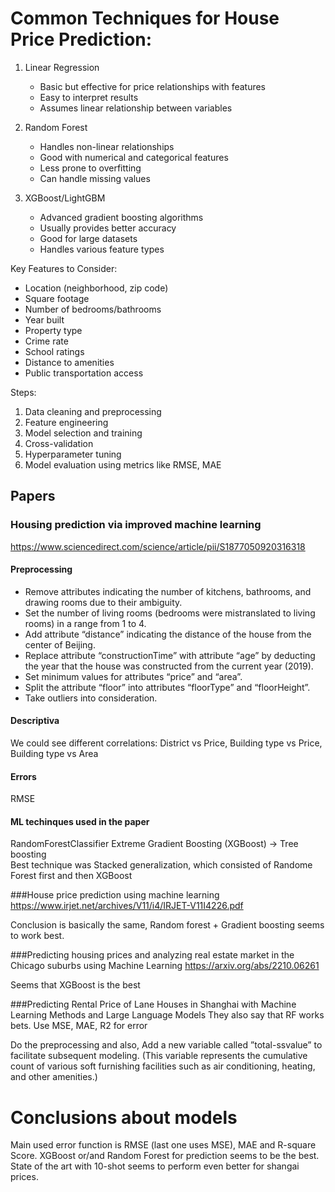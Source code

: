 # Common Techniques for House Price Prediction:

1. Linear Regression

   - Basic but effective for price relationships with features
   - Easy to interpret results
   - Assumes linear relationship between variables

2. Random Forest

   - Handles non-linear relationships
   - Good with numerical and categorical features
   - Less prone to overfitting
   - Can handle missing values

3. XGBoost/LightGBM
   - Advanced gradient boosting algorithms
   - Usually provides better accuracy
   - Good for large datasets
   - Handles various feature types

Key Features to Consider:

- Location (neighborhood, zip code)
- Square footage
- Number of bedrooms/bathrooms
- Year built
- Property type
- Crime rate
- School ratings
- Distance to amenities
- Public transportation access

Steps:

1. Data cleaning and preprocessing
2. Feature engineering
3. Model selection and training
4. Cross-validation
5. Hyperparameter tuning
6. Model evaluation using metrics like RMSE, MAE

## Papers

### Housing prediction via improved machine learning

https://www.sciencedirect.com/science/article/pii/S1877050920316318

#### Preprocessing

- Remove attributes indicating the number of kitchens, bathrooms, and drawing rooms due to their ambiguity.
- Set the number of living rooms (bedrooms were mistranslated to living rooms) in a range from 1 to 4.
- Add attribute “distance” indicating the distance of the house from the center of Beijing.
- Replace attribute “constructionTime” with attribute “age” by deducting the year that the house was constructed from the current year (2019).
- Set minimum values for attributes “price” and “area”.
- Split the attribute “floor” into attributes “floorType” and “floorHeight”.
- Take outliers into consideration.

#### Descriptiva

We could see different correlations: District vs Price, Building type vs Price, Building type vs Area

#### Errors

RMSE

#### ML techinques used in the paper

RandomForestClassifier
Extreme Gradient Boosting (XGBoost) -> Tree boosting  
Best technique was Stacked generalization, which consisted of Randome Forest first and then XGBoost

###House price prediction using machine learning
https://www.irjet.net/archives/V11/i4/IRJET-V11I4226.pdf

Conclusion is basically the same, Random forest + Gradient boosting seems to work best.

###Predicting housing prices and analyzing real estate market in the Chicago suburbs using Machine Learning
https://arxiv.org/abs/2210.06261

Seems that XGBoost is the best

###Predicting Rental Price of Lane Houses in Shanghai with Machine Learning Methods and Large Language Models
They also say that RF works bets.
Use MSE, MAE, R2 for error

Do the preprocessing and also,
Add a new variable called ”total-ssvalue” to facilitate subsequent modeling. (This variable represents the cumulative count of various soft furnishing facilities such as air conditioning, heating, and other amenities.)

# Conclusions about models

Main used error function is RMSE (last one uses MSE), MAE and R-square Score.
XGBoost or/and Random Forest for prediction seems to be the best.
State of the art with 10-shot seems to perform even better for shangai prices.
